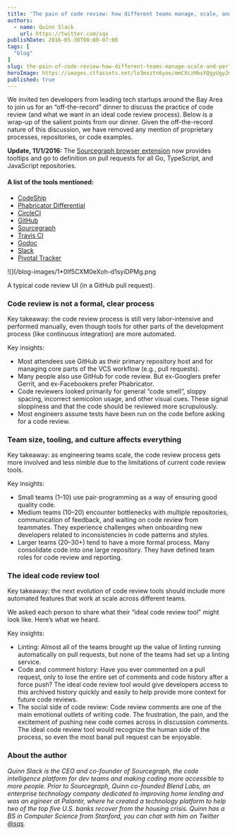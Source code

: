 ```yaml
---
title: 'The pain of code review: how different teams manage, scale, and perform code reviews'
authors:
  - name: Quinn Slack
    url: https://twitter.com/sqs
publishDate: 2016-05-30T00:00-07:00
tags: [
  "blog"
]
slug: the-pain-of-code-review-how-different-teams-manage-scale-and-perform-code-reviews
heroImage: https://images.ctfassets.net/le3mxztn6yoo/mmCXczHbxYQgyUgy2mCsI/d456527519625a4993577de4efb72c8d/1_0lf5CXM0eXoh-d1syiDPMg.png
published: true
---
```




We invited ten developers from leading tech startups around the Bay Area to join us for an “off-the-record” dinner to discuss the practice of code review (and what we want in an ideal code review process). Below is a wrap-up of the salient points from our dinner. Given the off-the-record nature of this discussion, we have removed any mention of proprietary processes, repositories, or code examples.

**Update, 11/1/2016:** The [Sourcegraph browser extension](https://docs.sourcegraph.com/integration/browser_extension) now provides tooltips and go to definition on pull requests for all Go, TypeScript, and JavaScript repositories.

#### A list of the tools mentioned:

*   [CodeShip](https://codeship.com/)
*   [Phabricator Differential](http://phabricator.org/applications/differential/)
*   [CircleCI](https://circleci.com)
*   [GitHub](https://github.com/)
*   [Sourcegraph](https://sourcegraph.com/)
*   [Travis CI](https://travis-ci.com/)
*   [Godoc](https://godoc.org/)
*   [Slack](https://slack.com/)
*   [Pivotal Tracker](http://www.pivotaltracker.com/)

![](/blog-images/1*0lf5CXM0eXoh-d1syiDPMg.png

A typical code review UI (in a GitHub pull request).

### Code review is not a formal, clear process

Key takeaway: the code review process is still very labor-intensive and performed manually, even though tools for other parts of the development process (like continuous integration) are more automated.

Key insights:

*   Most attendees use GitHub as their primary repository host and for managing core parts of the VCS workflow (e.g., pull requests).
*   Many people also use GitHub for code review. But ex-Googlers prefer Gerrit, and ex-Facebookers prefer Phabricator.
*   Code reviewers looked primarily for general “code smell”, sloppy spacing, incorrect semicolon usage, and other visual cues. These signal sloppiness and that the code should be reviewed more scrupulously.
*   Most engineers assume tests have been run on the code before asking for a code review.

### Team size, tooling, and culture affects everything

Key takeaway: as engineering teams scale, the code review process gets more involved and less nimble due to the limitations of current code review tools.

Key insights:

*   Small teams (1–10) use pair-programming as a way of ensuring good quality code.
*   Medium teams (10–20) encounter bottlenecks with multiple repositories, communication of feedback, and waiting on code review from teammates. They experience challenges when onboarding new developers related to inconsistencies in code patterns and styles.
*   Larger teams (20–30+) tend to have a more formal process. Many consolidate code into one large repository. They have defined team roles for code review and reporting.

### The ideal code review tool

Key takeaway: the next evolution of code review tools should include more automated features that work at scale across different teams.

We asked each person to share what their “ideal code review tool” might look like. Here’s what we heard.

Key insights:

*   Linting: Almost all of the teams brought up the value of linting running automatically on pull requests, but none of the teams had set up a linting service.
*   Code and comment history: Have you ever commented on a pull request, only to lose the entire set of comments and code history after a force push? The ideal code review tool would give developers access to this archived history quickly and easily to help provide more context for future code reviews.
*   The social side of code review: Code review comments are one of the main emotional outlets of writing code. The frustration, the pain, and the excitement of pushing new code comes across in discussion comments. The ideal code review tool would recognize the human side of the process, so even the most banal pull request can be enjoyable.

### About the author

_Quinn Slack is the CEO and co-founder of Sourcegraph, the code intelligence platform for dev teams and making coding more accessible to more people. Prior to Sourcegraph, Quinn co-founded Blend Labs, an enterprise technology company dedicated to improving home lending and was an egineer at Palantir, where he created a technology platform to help two of the top five U.S. banks recover from the housing crisis. Quinn has a BS in Computer Science from Stanford, you can chat with him on Twitter [@sqs](https://twitter.com/sqs)._
